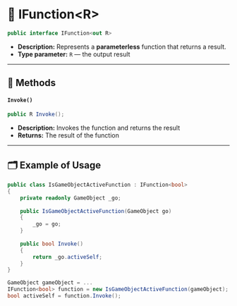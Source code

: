 # 🧩 IFunction&lt;R&gt;

```csharp
public interface IFunction<out R>
```

- **Description:** Represents a <b>parameterless</b> function that returns a result.
- **Type parameter:** `R` — the output result

---

## 🏹 Methods

#### `Invoke()`

```csharp
public R Invoke();
```

- **Description:** Invokes the function and returns the result
- **Returns:** The result of the function

---

## 🗂 Example of Usage

```csharp
public class IsGameObjectActiveFunction : IFunction<bool>
{
    private readonly GameObject _go;
    
    public IsGameObjectActiveFunction(GameObject go) 
    {
        _go = go;
    }
    
    public bool Invoke() 
    {
        return _go.activeSelf;
    } 
}
```

```csharp
GameObject gameObject = ...
IFunction<bool> function = new IsGameObjectActiveFunction(gameObject);
bool activeSelf = function.Invoke();
```
